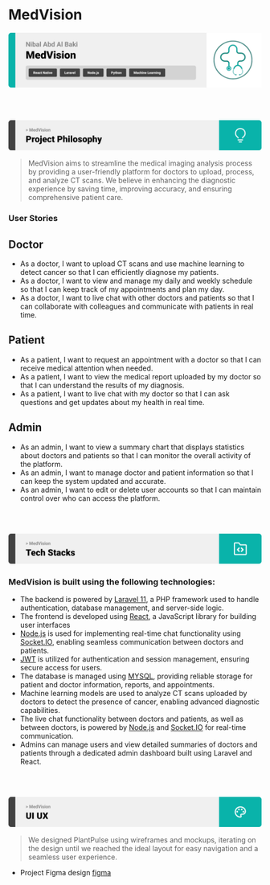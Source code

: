 # MedVision

<img src="./readme/title1.svg"/>

<br><br>

<!-- project philosophy -->
<img src="./readme/title2.svg"/>

> MedVision aims to streamline the medical imaging analysis process by providing a user-friendly platform for doctors to upload, process, and analyze CT scans. We believe in enhancing the diagnostic experience by saving time, improving accuracy, and ensuring comprehensive patient care.


### User Stories

## Doctor
 
- As a doctor, I want to upload CT scans and use machine learning to detect cancer so that I can efficiently diagnose my patients.
- As a doctor, I want to view and manage my daily and weekly schedule so that I can keep track of my appointments and plan my day.
- As a doctor, I want to live chat with other doctors and patients so that I can collaborate with colleagues and communicate with patients in real time.

## Patient

- As a patient, I want to request an appointment with a doctor so that I can receive medical attention when needed.
- As a patient, I want to view the medical report uploaded by my doctor so that I can understand the results of my diagnosis.
- As a patient, I want to live chat with my doctor so that I can ask questions and get updates about my health in real time.

## Admin

- As an admin, I want to view a summary chart that displays statistics about doctors and patients so that I can monitor the overall activity of the platform.
- As an admin, I want to manage doctor and patient information so that I can keep the system updated and accurate.
- As an admin, I want to edit or delete user accounts so that I can maintain control over who can access the platform.

<br><br>

<!-- Tech stack -->
<img src="./readme/title3.svg"/>

### MedVision is built using the following technologies:

- The backend is powered by [Laravel 11](https://laravel.com/), a PHP framework used to handle authentication, database management, and server-side logic.
- The frontend is developed using [React](https://reactjs.org/), a JavaScript library for building user interfaces
- [Node.js](https://nodejs.org/en) is used for implementing real-time chat functionality using [Socket.IO](https://socket.io/), enabling seamless communication between doctors and patients.
- [JWT](https://jwt.io/) is utilized for authentication and session management, ensuring secure access for users.
- The database is managed using [MYSQL](https://www.mysql.com/), providing reliable storage for patient and doctor information, reports, and appointments.
- Machine learning models are used to analyze CT scans uploaded by doctors to detect the presence of cancer, enabling advanced diagnostic capabilities.
- The live chat functionality between doctors and patients, as well as between doctors, is powered by [Node.js](https://nodejs.org/en) and [Socket.IO](https://socket.io/) for real-time communication.
- Admins can manage users and view detailed summaries of doctors and patients through a dedicated admin dashboard built using Laravel and React.

<br><br>

<!-- UI UX -->
<img src="./readme/title4.svg"/>

> We designed PlantPulse using wireframes and mockups, iterating on the design until we reached the ideal layout for easy navigation and a seamless user experience.

- Project Figma design [figma](https://www.figma.com/design/aw2wDNWy383Ls7W9jvHdln/MedVision?node-id=0-1&node-type=canvas&t=CsQl6SbJJCzoHXqu-0)
